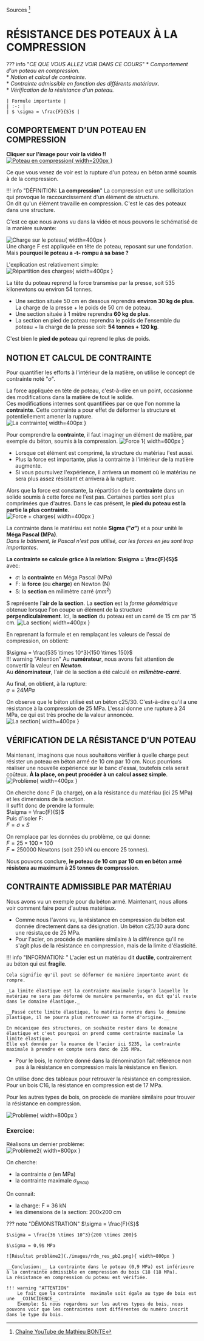 Sources [^nbp]
[^nbp]: [Chaîne YouTube de Mathieu BONTE](https://www.youtube.com/@mathieubonte)
# RÉSISTANCE DES POTEAUX À LA COMPRESSION

??? info "_CE QUE VOUS ALLEZ VOIR DANS CE COURS_"
    * _Comportement d'un poteau en compression._  
    * _Notion et calcul de contrainte._  
    * _Contrainte admissible en fonction des différents matériaux._  
    * _Vérification de la résistance d'un poteau._  

    | Formule importante |
    | :-: |
    | $ \sigma = \frac{F}{S}$ |  

## **COMPORTEMENT D'UN POTEAU EN COMPRESSION**

**Cliquer sur l'image pour voir la vidéo !!**  
[![Poteau en compression](./images/rdm_pot-compress.png){ width=200px }](./videos/Rupture%20en%20compression%20dun%20poteau%20en%20béton%20armé_1080p.mp4 "Rupture d'un poteau")  

Ce que vous venez de voir est la rupture d'un poteau en béton armé soumis à de la compression.  

!!! info "DÉFINITION: __La compression__" 
    La compression est une sollicitation qui provoque le raccourcissement d'un élément de structure.  
    On dit qu'un élément travaille en compression. C'est le cas des poteaux dans une structure.

C'est ce que nous avons vu dans la vidéo et nous pouvons le schématisé de la manière suivante:  

![Charge sur le poteau](./images/rdm_representation.png){ width=400px }  
Une charge F est appliquée en tête de poteau, reposant sur une fondation.  
Mais __pourquoi le poteau a -t- rompu à sa base ?__  

L'explication est relativement simple:  
![Répartition des charges](./images/rdm_repartition_charges.png){ width=400px }  

La tête du poteau reprend la force transmise par la presse, soit 535 kilonewtons ou environ 54 tonnes.   

* Une section située 50 cm en dessous reprendra __environ 30 kg de plus__. La charge de la presse + le poids de 50 cm de poteau.
* Une section située à 1 mètre reprendra __60 kg de plus__.
* La section en pied de poteau reprendra le poids de l'ensemble du poteau + la charge de la presse soit: __54 tonnes + 120 kg__.

C'est bien le __pied de poteau__ qui reprend le plus de poids.  

## __NOTION ET CALCUL DE CONTRAINTE__

Pour quantifier les efforts à l'intérieur de la matière, on utilise le concept de contrainte noté "$\sigma$".  

La force appliquée en tête de poteau, c'est-à-dire en un point, occasionne des modifications dans la matière de tout le solide.  
Ces modifications internes sont quantifiées par ce que l'on nomme la **contrainte**. Cette contrainte a pour effet de déformer la structure et potentiellement amener la rupture.  
![La contrainte](./images/rdm_contrainte.png){ width=400px }  

Pour comprendre la __contrainte__, il faut imaginer un élément de matière, par exemple du béton, soumis à la compression.
![Force 1](./images/rdm_force.png){ width=600px }  

* Lorsque cet élément est comprimé, la structure du matériau l'est aussi.
* Plus la force est importante, plus la contrainte à l'intérieur de la matière augmente.
* Si vous poursuivez l'expérience, il arrivera un moment où le matériau ne sera plus assez résistant et arrivera à la rupture.

Alors que la force est constante, la répartition de la __contrainte__ dans un solide soumis à cette force ne l'est pas. Certaines parties sont plus comprimées que d'autres. Dans le cas présent, le __pied du poteau est la partie la plus contrainte__.  
![Force + charges](./images/rdm_force-charges.png){ width=400px }  

La contrainte dans le matériau est notée __Sigma ("$\sigma$")__ et a pour unité le __Méga Pascal (MPa)__.  
_Dans le bâtiment, le Pascal n'est pas utilisé, car les forces en jeu sont trop importantes_.  

__La contrainte se calcule grâce à la relation: $\sigma = \frac{F}{S}$__  
avec:

* $\sigma$: la __contrainte__ en Méga Pascal (MPa)
* F: la __force__ (ou __charge__) en Newton (N)
* S: la __section__ en milimètre carré ($mm^2$)

S représente l'__air de la section__. La __section__ est la _forme géométrique_ obtenue lorsque l'on coupe un élément de la structure __perpendiculairement__. Ici, la __section__ du poteau est un carré de 15 cm par 15 cm.
![La section](./images/rdm_la_section.png){ width=400px }   

En reprenant la formule et en remplaçant les valeurs de l'essai de compression, on obtient:

$\sigma = \frac{535 \times 10^3}{150 \times 150}$  
!!! warning "Attention"
    Au __numérateur__, nous avons fait attention de convertir la valeur en ___Newton___.  
    Au __dénominateur__, l'air de la section a été calculé en ___milimètre-carré___.

Au final, on obtient, à la rupture:  
$\sigma = 24 MPa$  

On observe que le béton utilisé est un béton c25/30. C'est-à-dire qu'il a une résistance à la compression de 25 MPa. L'essai donne une rupture à 24 MPa, ce qui est très proche de la valeur annoncée.  
![La section](./images/rdm_beton.png){ width=400px }   


## __VÉRIFICATION DE LA RÉSISTANCE D'UN POTEAU__

Maintenant, imaginons que nous souhaitons vérifier à quelle charge peut résister un poteau en béton armé de 10 cm par 10 cm. Nous pourrions réaliser une nouvelle expérience sur le banc d'essai, toutefois cela serait coûteux. __À la place, on peut procéder à un calcul assez simple__.  
![Problème](./images/rdm_problème.png){ width=400px }  

On cherche donc F (la charge), on a la résistance du matériau (ici 25 MPa) et les dimensions de la section.  
Il suffit donc de prendre la formule:  
$\sigma = \frac{F}{S}$  
Puis d'isoler F:  
$F = \sigma \times S$  

On remplace par les données du problème, ce qui donne:  
$F = 25 \times 100 \times 100$  
$F = 250000$ Newtons (soit 250 kN ou encore 25 tonnes).   

Nous pouvons conclure, __le poteau de 10 cm par 10 cm en béton armé résistera au maximum à 25 tonnes de compression__.


## __CONTRAINTE ADMISSIBLE PAR MATÉRIAU__

Nous avons vu un exemple pour du béton armé. Maintenant, nous allons voir comment faire pour d'autres matériaux.  

* Comme nous l'avons vu, la résistance en compression du béton est donnée directement dans sa désignation. Un béton c25/30 aura donc une résista,ce de 25 MPa.
* Pour l'acier, on procède de manière similaire à la différence qu'il ne s'agit plus de la résistance en compression, mais de la limite d'élasticité.

!!! info "INFORMATION: "
    L'acier est un matériau dit __ductile__, contrairement au béton qui est __fragile__.   

    Cela signifie qu'il peut se déformer de manière importante avant de rompre.  

    _La limite élastique est la contrainte maximale jusqu'à laquelle le matériau ne sera pas déformé de manière permanente, on dit qu'il reste dans le domaine élastique._  

    __Passé cette limite élastique, le matériau rentre dans le domaine plastique, il ne pourra plus retrouver sa forme d'origine.__   

    En mécanique des structures, on souhaite rester dans le domaine élastique et c'est pourquoi on prend comme contrainte maximale la limite élastique.  
    Elle est donnée par la nuance de l'acier ici S235, la contrainte maximale à prendre en compte sera donc de 235 MPa.  

* Pour le bois, le nombre donné dans la dénomination fait référence non pas à la résistance en compression mais la résistance en flexion.

On utilise donc des tableaux pour retrouver la résistance en compression. Pour un bois C16, la résistance en compression est de 17 MPa.   

Pour les autres types de bois, on procède de manière similaire pour trouver la résistance en compression.   

![Problème](./images/rdm_tableau_resmat.png){ width=800px }  

### Exercice:
Réalisons un dernier problème:  
![Problème2](./images/rdm_probleme2.png){ width=800px }  

On cherche:

* la contrainte $\sigma$ (en MPa)
* la contrainte maximale $\sigma_(max)$

On connait:

* la charge: F = 36 kN
* les dimensions de la section: 200x200 cm

??? note "DÉMONSTRATION"
    $\sigma = \frac{F}{S}$  

    $\sigma = \frac{36 \times 10^3}{200 \times 200}$   

    $\sigma = 0,9$ MPa  

    ![Résultat problème2](./images/rdm_res_pb2.png){ width=800px }  

    __Conclusion:__ La contrainte dans le poteau (0,9 MPa) est inférieure à la contrainte admissible en compression du bois C18 (18 MPa).   
    La résistance en compression du poteau est vérifiée.   

    !!! warning "ATTENTION"
        Le fait que la contrainte  maximale soit égale au type de bois est une __COINCÏDENCE__. 
        Exemple: Si nous regardons sur les autres types de bois, nous pouvons voir que les contraintes sont différentes du numéro inscrit dans le type du bois.   




